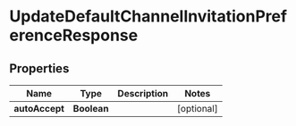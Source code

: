 

# UpdateDefaultChannelInvitationPreferenceResponse


## Properties

Name | Type | Description | Notes
------------ | ------------- | ------------- | -------------
**autoAccept** | **Boolean** |  |  [optional]



